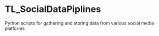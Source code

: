 # TL_SocialDataPiplines
Python scripts for gathering and storing data from various social media platforms.
